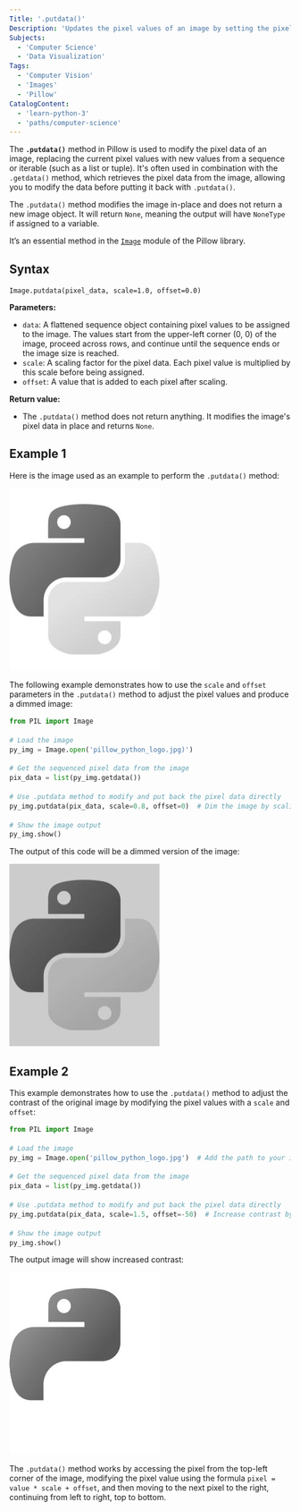 ```yaml
---
Title: '.putdata()'
Description: 'Updates the pixel values of an image by setting the pixel data from a sequence or iterable, such as a list or tuple.'
Subjects:
  - 'Computer Science'
  - 'Data Visualization'
Tags:
  - 'Computer Vision'
  - 'Images'
  - 'Pillow'
CatalogContent:
  - 'learn-python-3'
  - 'paths/computer-science'
---
```


The **`.putdata()`** method in Pillow is used to modify the pixel data of an image, replacing the current pixel values with new values from a sequence or iterable (such as a list or tuple). It's often used in combination with the `.getdata()` method, which retrieves the pixel data from the image, allowing you to modify the data before putting it back with `.putdata()`.

The `.putdata()` method modifies the image in-place and does not return a new image object. It will return `None`, meaning the output will have `NoneType` if assigned to a variable.

It’s an essential method in the [`Image`](https://www.codecademy.com/resources/docs/pillow/image) module of the Pillow library.

## Syntax

```pseudo
Image.putdata(pixel_data, scale=1.0, offset=0.0)
```

**Parameters:**

- `data`: A flattened sequence object containing pixel values to be assigned to the image. The values start from the upper-left corner (0, 0) of the image, proceed across rows, and continue until the sequence ends or the image size is reached.
- `scale`: A scaling factor for the pixel data. Each pixel value is multiplied by this scale before being assigned.
- `offset`: A value that is added to each pixel after scaling.

**Return value:**

- The `.putdata()` method does not return anything. It modifies the image's pixel data in place and returns `None`.

## Example 1

Here is the image used as an example to perform the `.putdata()` method:

![Image of Python Logo](https://raw.githubusercontent.com/Codecademy/docs/main/media/pillow_python_logo.jpg)

The following example demonstrates how to use the `scale` and `offset` parameters in the `.putdata()` method to adjust the pixel values and produce a dimmed image:

```py
from PIL import Image

# Load the image
py_img = Image.open('pillow_python_logo.jpg)')

# Get the sequenced pixel data from the image
pix_data = list(py_img.getdata())

# Use .putdata method to modify and put back the pixel data directly
py_img.putdata(pix_data, scale=0.8, offset=0)  # Dim the image by scaling pixel values down

# Show the image output
py_img.show()
```

The output of this code will be a dimmed version of the image:

![Image of Dimmed Python Logo](https://raw.githubusercontent.com/Codecademy/docs/main/media/pillow_python_logo_dimm.jpg)

## Example 2

This example demonstrates how to use the `.putdata()` method to adjust the contrast of the original image by modifying the pixel values with a `scale` and `offset`:

```py
from PIL import Image

# Load the image
py_img = Image.open('pillow_python_logo.jpg')  # Add the path to your image file

# Get the sequenced pixel data from the image
pix_data = list(py_img.getdata())

# Use .putdata method to modify and put back the pixel data directly
py_img.putdata(pix_data, scale=1.5, offset=-50)  # Increase contrast by scaling and offsetting

# Show the image output
py_img.show()
```

The output image will show increased contrast:

![Image of Python Logo with contrast](https://raw.githubusercontent.com/Codecademy/docs/main/media/pillow_python_logo_contrast.jpg)

The `.putdata()` method works by accessing the pixel from the top-left corner of the image, modifying the pixel value using the formula `pixel = value * scale + offset`, and then moving to the next pixel to the right, continuing from left to right, top to bottom.
